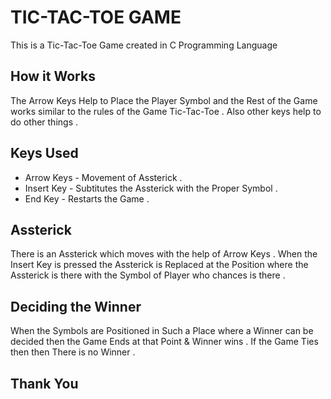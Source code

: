 # TIC-TAC-TOE GAME
This is a Tic-Tac-Toe Game created in C Programming Language

## How it Works
The Arrow Keys Help to Place the Player Symbol and the Rest of the Game works similar to the rules of the Game Tic-Tac-Toe . Also other keys help to do other things .

## Keys Used
* Arrow Keys - Movement of Assterick .
* Insert Key - Subtitutes the Assterick with the Proper Symbol .
* End Key - Restarts the Game . 

## Assterick
There is an Assterick which moves with the help of Arrow Keys . When the Insert Key is pressed the Assterick is Replaced at the Position where the Assterick is there with the Symbol of Player who chances is there .

## Deciding the Winner
When the Symbols are Positioned in Such a Place where a Winner can be decided then the Game Ends at that Point & Winner wins . If the Game Ties then then There is no Winner .

## Thank You


